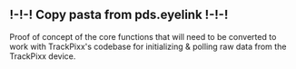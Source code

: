 ## !-!-! Copy pasta from pds.eyelink !-!-!

Proof of concept of the core functions that will need to be converted to work with TrackPixx's codebase for initializing & polling raw data from the TrackPixx device.